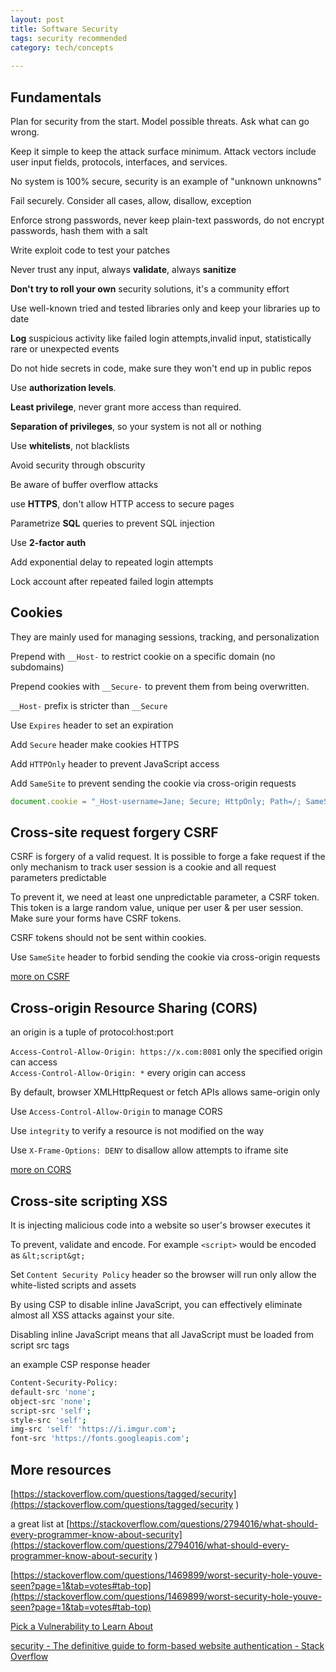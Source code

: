 ```yaml
---
layout: post
title: Software Security 
tags: security recommended
category: tech/concepts
  
--- 
```


## Fundamentals 

Plan for security from the start. Model possible threats. Ask what can go wrong.  

Keep it simple to keep the attack surface minimum. Attack vectors include user input fields, protocols, interfaces, and services.

No system is 100% secure, security is an example of "unknown unknowns"
 
Fail securely. Consider all cases, allow, disallow, exception

Enforce strong passwords, never keep plain-text passwords, do not encrypt passwords, hash them with a salt 

Write exploit code to test your patches 
  
Never trust any input, always **validate**, always **sanitize**

**Don't try to roll your own** security solutions, it's a community effort 

Use well-known tried and tested libraries only and keep your libraries up to date 

**Log** suspicious activity like failed login attempts,invalid input, statistically rare or unexpected events 

Do not hide secrets in code, make sure they won't end up in public repos 

Use **authorization levels**. 

**Least privilege**, never grant more access than required. 

**Separation of privileges**, so your system is not all or nothing

Use **whitelists**, not blacklists 

Avoid security through obscurity 

Be aware of buffer overflow attacks 
  
use **HTTPS**, don't allow HTTP access to secure pages
  
Parametrize **SQL** queries to prevent SQL injection

Use **2-factor auth** 

Add exponential delay to repeated login attempts

Lock account after repeated failed login attempts 

## Cookies

They are mainly used for managing sessions, tracking, and personalization


Prepend with `__Host-` to restrict cookie on a specific domain (no subdomains)

Prepend cookies with `__Secure-` to prevent them from being overwritten.  

`__Host-` prefix is stricter than `__Secure`

Use `Expires` header to set an expiration 

Add `Secure` header make cookies HTTPS 

Add `HTTPOnly` header to prevent JavaScript access

Add `SameSite` to prevent sending the cookie via cross-origin requests

```js
document.cookie = "_Host-username=Jane; Secure; HttpOnly; Path=/; SameSite=Strict";
```

## Cross-site request forgery CSRF 

CSRF is forgery of a valid request. It is possible to forge a fake request if the only mechanism to track user session is a cookie and all request parameters predictable

To prevent it, we need at least one unpredictable parameter, a CSRF token. This token is a large random value, unique per user & per user session. Make sure your forms have CSRF tokens. 

CSRF tokens should not be sent within cookies. 

Use `SameSite` header to forbid sending the cookie via cross-origin requests 

[more on CSRF](https://portswigger.net/web-security/csrf)

## Cross-origin Resource Sharing (CORS)

an origin is a tuple of protocol:host:port

`Access-Control-Allow-Origin: https://x.com:8081`  only the specified origin can access  
`Access-Control-Allow-Origin: *` every origin can access

By default, browser XMLHttpRequest or fetch APIs allows same-origin only 

Use `Access-Control-Allow-Origin` to manage CORS 

Use `integrity` to verify a resource is not modified on the way

Use `X-Frame-Options: DENY` to disallow allow attempts to iframe site 

[more on CORS](https://developer.mozilla.org/en-US/docs/Web/HTTP/CORS
)

## Cross-site scripting XSS 

It is injecting malicious code into a website so user's browser executes it 

To prevent, validate and encode. For example `<script>` would be encoded as `&lt;script&gt;`

Set `Content Security Policy` header so the browser will run only allow the white-listed scripts and assets 

By using CSP to disable inline JavaScript, you can effectively eliminate almost all XSS attacks against your site.

Disabling inline JavaScript means that all JavaScript must be loaded from script src tags 

an example CSP response header 

```bash
Content-Security-Policy: 
default-src 'none'; 
object-src 'none'; 
script-src 'self'; 
style-src 'self';
img-src 'self' 'https://i.imgur.com';
font-src 'https://fonts.googleapis.com';
```


## More resources

[https://stackoverflow.com/questions/tagged/security](https://stackoverflow.com/questions/tagged/security
)

a great list at [https://stackoverflow.com/questions/2794016/what-should-every-programmer-know-about-security](https://stackoverflow.com/questions/2794016/what-should-every-programmer-know-about-security
)

[https://stackoverflow.com/questions/1469899/worst-security-hole-youve-seen?page=1&tab=votes#tab-top](https://stackoverflow.com/questions/1469899/worst-security-hole-youve-seen?page=1&tab=votes#tab-top)


[Pick a Vulnerability to Learn About](https://www.hacksplaining.com/lessons)

[security - The definitive guide to form-based website authentication - Stack Overflow](https://stackoverflow.com/questions/549/the-definitive-guide-to-form-based-website-authentication)

